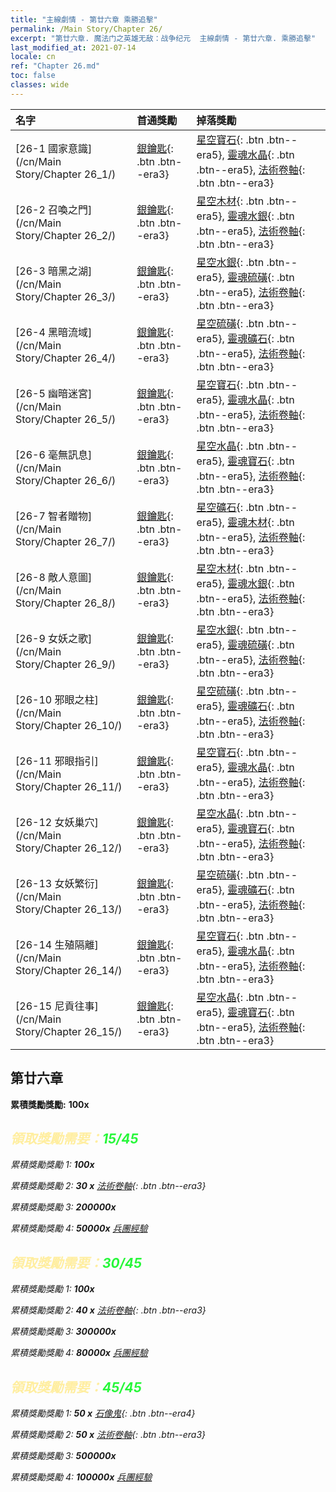 ```yaml
---
title: "主線劇情 - 第廿六章 乘勝追擊"
permalink: /Main Story/Chapter 26/
excerpt: "第廿六章. 魔法门之英雄无敌：战争纪元  主線劇情 - 第廿六章. 乘勝追擊"
last_modified_at: 2021-07-14
locale: cn
ref: "Chapter 26.md"
toc: false
classes: wide
---
```


  | 名字 |  首通獎勵 | 掉落獎勵 |
  |:------------|:------------|:------------| 
  | [26-1 國家意識](/cn/Main Story/Chapter 26_1/) | [銀鑰匙](/cn/Items/con_693/){: .btn .btn--era3} | [星空寶石](/cn/Items/mat_93/){: .btn .btn--era5}, [靈魂水晶](/cn/Items/mat_87/){: .btn .btn--era5}, [法術卷軸](/cn/Items/con_694/){: .btn .btn--era3} |
  | [26-2 召喚之門](/cn/Main Story/Chapter 26_2/) | [銀鑰匙](/cn/Items/con_693/){: .btn .btn--era3} | [星空木材](/cn/Items/mat_90/){: .btn .btn--era5}, [靈魂水銀](/cn/Items/mat_84/){: .btn .btn--era5}, [法術卷軸](/cn/Items/con_694/){: .btn .btn--era3} |
  | [26-3 暗黑之湖](/cn/Main Story/Chapter 26_3/) | [銀鑰匙](/cn/Items/con_693/){: .btn .btn--era3} | [星空水銀](/cn/Items/mat_91/){: .btn .btn--era5}, [靈魂硫磺](/cn/Items/mat_85/){: .btn .btn--era5}, [法術卷軸](/cn/Items/con_694/){: .btn .btn--era3} |
  | [26-4 黑暗流域](/cn/Main Story/Chapter 26_4/) | [銀鑰匙](/cn/Items/con_693/){: .btn .btn--era3} | [星空硫磺](/cn/Items/mat_92/){: .btn .btn--era5}, [靈魂礦石](/cn/Items/mat_82/){: .btn .btn--era5}, [法術卷軸](/cn/Items/con_694/){: .btn .btn--era3} |
  | [26-5 幽暗迷宮](/cn/Main Story/Chapter 26_5/) | [銀鑰匙](/cn/Items/con_693/){: .btn .btn--era3} | [星空寶石](/cn/Items/mat_93/){: .btn .btn--era5}, [靈魂水晶](/cn/Items/mat_87/){: .btn .btn--era5}, [法術卷軸](/cn/Items/con_694/){: .btn .btn--era3} |
  | [26-6 毫無訊息](/cn/Main Story/Chapter 26_6/) | [銀鑰匙](/cn/Items/con_693/){: .btn .btn--era3} | [星空水晶](/cn/Items/mat_94/){: .btn .btn--era5}, [靈魂寶石](/cn/Items/mat_86/){: .btn .btn--era5}, [法術卷軸](/cn/Items/con_694/){: .btn .btn--era3} |
  | [26-7 智者贈物](/cn/Main Story/Chapter 26_7/) | [銀鑰匙](/cn/Items/con_693/){: .btn .btn--era3} | [星空礦石](/cn/Items/mat_89/){: .btn .btn--era5}, [靈魂木材](/cn/Items/mat_83/){: .btn .btn--era5}, [法術卷軸](/cn/Items/con_694/){: .btn .btn--era3} |
  | [26-8 敵人意圖](/cn/Main Story/Chapter 26_8/) | [銀鑰匙](/cn/Items/con_693/){: .btn .btn--era3} | [星空木材](/cn/Items/mat_90/){: .btn .btn--era5}, [靈魂水銀](/cn/Items/mat_84/){: .btn .btn--era5}, [法術卷軸](/cn/Items/con_694/){: .btn .btn--era3} |
  | [26-9 女妖之歌](/cn/Main Story/Chapter 26_9/) | [銀鑰匙](/cn/Items/con_693/){: .btn .btn--era3} | [星空水銀](/cn/Items/mat_91/){: .btn .btn--era5}, [靈魂硫磺](/cn/Items/mat_85/){: .btn .btn--era5}, [法術卷軸](/cn/Items/con_694/){: .btn .btn--era3} |
  | [26-10 邪眼之柱](/cn/Main Story/Chapter 26_10/) | [銀鑰匙](/cn/Items/con_693/){: .btn .btn--era3} | [星空硫磺](/cn/Items/mat_92/){: .btn .btn--era5}, [靈魂礦石](/cn/Items/mat_82/){: .btn .btn--era5}, [法術卷軸](/cn/Items/con_694/){: .btn .btn--era3} |
  | [26-11 邪眼指引](/cn/Main Story/Chapter 26_11/) | [銀鑰匙](/cn/Items/con_693/){: .btn .btn--era3} | [星空寶石](/cn/Items/mat_93/){: .btn .btn--era5}, [靈魂水晶](/cn/Items/mat_87/){: .btn .btn--era5}, [法術卷軸](/cn/Items/con_694/){: .btn .btn--era3} |
  | [26-12 女妖巢穴](/cn/Main Story/Chapter 26_12/) | [銀鑰匙](/cn/Items/con_693/){: .btn .btn--era3} | [星空水晶](/cn/Items/mat_94/){: .btn .btn--era5}, [靈魂寶石](/cn/Items/mat_86/){: .btn .btn--era5}, [法術卷軸](/cn/Items/con_694/){: .btn .btn--era3} |
  | [26-13 女妖繁衍](/cn/Main Story/Chapter 26_13/) | [銀鑰匙](/cn/Items/con_693/){: .btn .btn--era3} | [星空硫磺](/cn/Items/mat_92/){: .btn .btn--era5}, [靈魂礦石](/cn/Items/mat_82/){: .btn .btn--era5}, [法術卷軸](/cn/Items/con_694/){: .btn .btn--era3} |
  | [26-14 生殖隔離](/cn/Main Story/Chapter 26_14/) | [銀鑰匙](/cn/Items/con_693/){: .btn .btn--era3} | [星空寶石](/cn/Items/mat_93/){: .btn .btn--era5}, [靈魂水晶](/cn/Items/mat_87/){: .btn .btn--era5}, [法術卷軸](/cn/Items/con_694/){: .btn .btn--era3} |
  | [26-15 尼貢往事](/cn/Main Story/Chapter 26_15/) | [銀鑰匙](/cn/Items/con_693/){: .btn .btn--era3} | [星空水晶](/cn/Items/mat_94/){: .btn .btn--era5}, [靈魂寶石](/cn/Items/mat_86/){: .btn .btn--era5}, [法術卷軸](/cn/Items/con_694/){: .btn .btn--era3} |


##  第廿六章

 **累積獎勵獎勵:**  **100x** <i class="fas fa-gem"/>



## <span style="color: #ffeea0">   領取獎勵需要：</span><span style="color: #27f73a">15/45</span>

 累積獎勵獎勵 1:  **100x** <i class="fas fa-gem"/>

 累積獎勵獎勵 2: **30 x** [法術卷軸](/cn/Items/con_694/){: .btn .btn--era3}

 累積獎勵獎勵 3:  **200000x** <i class="fas fa-coins"/>

 累積獎勵獎勵 4:  **50000x** [兵團經驗](/cn/Items/con_902/)



## <span style="color: #ffeea0">   領取獎勵需要：</span><span style="color: #27f73a">30/45</span>

 累積獎勵獎勵 1:  **100x** <i class="fas fa-gem"/>

 累積獎勵獎勵 2: **40 x** [法術卷軸](/cn/Items/con_694/){: .btn .btn--era3}

 累積獎勵獎勵 3:  **300000x** <i class="fas fa-coins"/>

 累積獎勵獎勵 4:  **80000x** [兵團經驗](/cn/Items/con_902/)



## <span style="color: #ffeea0">   領取獎勵需要：</span><span style="color: #27f73a">45/45</span>

 累積獎勵獎勵 1: **50 x** [石像鬼](/cn/Items/unt_236/){: .btn .btn--era4}

 累積獎勵獎勵 2: **50 x** [法術卷軸](/cn/Items/con_694/){: .btn .btn--era3}

 累積獎勵獎勵 3:  **500000x** <i class="fas fa-coins"/>

 累積獎勵獎勵 4:  **100000x** [兵團經驗](/cn/Items/con_902/)

